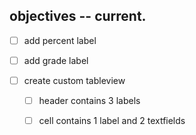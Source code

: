 ## objectives -- current.

- [ ] add percent label

- [ ]  add grade label

- [ ] create custom tableview

	- [ ] header contains 3 labels

	- [ ] cell contains 1 label and 2 textfields